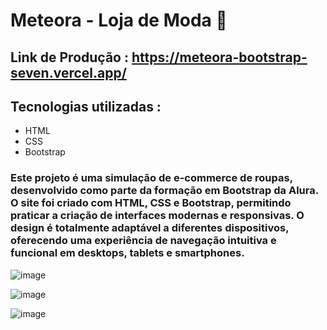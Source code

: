 # Meteora - Loja de Moda 👕
## Link de Produção : https://meteora-bootstrap-seven.vercel.app/
## Tecnologias utilizadas :
- HTML
- CSS
- Bootstrap

### Este projeto é uma simulação de e-commerce de roupas, desenvolvido como parte da formação em Bootstrap da Alura. O site foi criado com HTML, CSS e Bootstrap, permitindo praticar a criação de interfaces modernas e responsivas. O design é totalmente adaptável a diferentes dispositivos, oferecendo uma experiência de navegação intuitiva e funcional em desktops, tablets e smartphones.
![image](https://github.com/user-attachments/assets/14046910-f176-4884-a320-3d485107bd58)

![image](https://github.com/user-attachments/assets/b7a6f4ee-2b40-4fbb-bd01-29f17b9e0a2e)

![image](https://github.com/user-attachments/assets/98555950-fba7-4850-9a97-47961e705f36)

